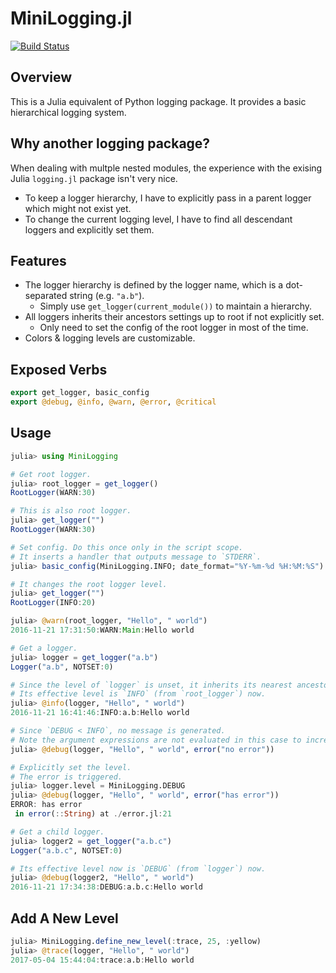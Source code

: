 # MiniLogging.jl

[![Build Status](https://travis-ci.org/colinfang/MiniLogging.jl.svg?branch=master)](https://travis-ci.org/colinfang/MiniLogging.jl)

## Overview

This is a Julia equivalent of Python logging package. It provides a basic hierarchical logging system.

## Why another logging package?

When dealing with multple nested modules, the experience with the exising Julia `logging.jl` package isn't very nice.

- To keep a logger hierarchy, I have to explicitly pass in a parent logger which might not exist yet.
- To change the current logging level, I have to find all descendant loggers and explicitly set them.

## Features

- The logger hierarchy is defined by the logger name, which is a dot-separated string (e.g. `"a.b"`).
    - Simply use `get_logger(current_module())` to maintain a hierarchy.
- All loggers inherits their ancestors settings up to root if not explicitly set.
    - Only need to set the config of the root logger in most of the time.
- Colors & logging levels are customizable.

## Exposed Verbs

```julia
export get_logger, basic_config
export @debug, @info, @warn, @error, @critical
```

## Usage

```julia
julia> using MiniLogging

# Get root logger.
julia> root_logger = get_logger()
RootLogger(WARN:30)

# This is also root logger.
julia> get_logger("")
RootLogger(WARN:30)

# Set config. Do this once only in the script scope.
# It inserts a handler that outputs message to `STDERR`.
julia> basic_config(MiniLogging.INFO; date_format="%Y-%m-%d %H:%M:%S")

# It changes the root logger level.
julia> get_logger("")
RootLogger(INFO:20)

julia> @warn(root_logger, "Hello", " world")
2016-11-21 17:31:50:WARN:Main:Hello world

# Get a logger.
julia> logger = get_logger("a.b")
Logger("a.b", NOTSET:0)

# Since the level of `logger` is unset, it inherits its nearest ancestor's level.
# Its effective level is `INFO` (from `root_logger`) now.
julia> @info(logger, "Hello", " world")
2016-11-21 16:41:46:INFO:a.b:Hello world

# Since `DEBUG < INFO`, no message is generated.
# Note the argument expressions are not evaluated in this case to increase performance.
julia> @debug(logger, "Hello", " world", error("no error"))

# Explicitly set the level.
# The error is triggered.
julia> logger.level = MiniLogging.DEBUG
julia> @debug(logger, "Hello", " world", error("has error"))
ERROR: has error
 in error(::String) at ./error.jl:21

# Get a child logger.
julia> logger2 = get_logger("a.b.c")
Logger("a.b.c", NOTSET:0)

# Its effective level now is `DEBUG` (from `logger`) now.
julia> @debug(logger2, "Hello", " world")
2016-11-21 17:34:38:DEBUG:a.b.c:Hello world

```

## Add A New Level


```julia
julia> MiniLogging.define_new_level(:trace, 25, :yellow)
julia> @trace(logger, "Hello", " world")
2017-05-04 15:44:04:trace:a.b:Hello world
```